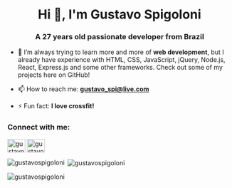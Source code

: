 <h1 align="center">Hi 👋, I'm Gustavo Spigoloni</h1>
<h3 align="center">A 27 years old passionate developer from Brazil</h3>

- 🌱 I’m always trying to learn more and more of **web development**, but I already have experience with HTML, CSS, JavaScript, jQuery, Node.js, React, Express.js and some other frameworks. Check out some of my projects here on GitHub!

- 📫 How to reach me: **gustavo_spi@live.com**

- ⚡ Fun fact: **I love crossfit!**

<h3 align="left">Connect with me:</h3>
<p align="left">
<a href="https://linkedin.com/in/gustavospigoloni" target="blank"><img align="center" src="https://raw.githubusercontent.com/rahuldkjain/github-profile-readme-generator/master/src/images/icons/Social/linked-in-alt.svg" alt="gustavospigoloni" height="30" width="40" /></a>
<a href="https://instagram.com/gustavospigoloni" target="blank"><img align="center" src="https://raw.githubusercontent.com/rahuldkjain/github-profile-readme-generator/master/src/images/icons/Social/instagram.svg" alt="gustavospigoloni" height="30" width="40" /></a>
</p>

<p><img align="left" src="https://github-readme-stats.vercel.app/api/top-langs?username=gustavospigoloni&show_icons=true&locale=en&layout=compact" alt="gustavospigoloni" /></p>

<p>&nbsp;<img align="center" src="https://github-readme-stats.vercel.app/api?username=gustavospigoloni&show_icons=true&locale=en" alt="gustavospigoloni" /></p>

<p><img align="center" src="https://github-readme-streak-stats.herokuapp.com/?user=gustavospigoloni&" alt="gustavospigoloni" /></p>
